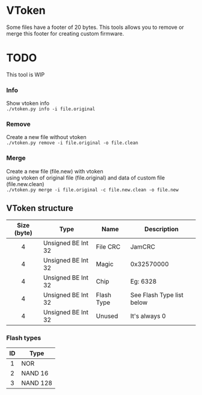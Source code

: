 # VToken
Some files have a footer of 20 bytes.
This tools allows you to remove or merge this footer for creating custom firmware.  

# TODO  
This tool is WIP  

### Info
Show vtoken info    
`./vtoken.py info -i file.original`  

### Remove  
Create a new file without vtoken  
`./vtoken.py remove -i file.original -o file.clean`  

### Merge
Create a new file (file.new) with vtoken  
using vtoken of original file (file.original) and data of custom file (file.new.clean)  
`./vtoken.py merge -i file.original -c file.new.clean -o file.new`  

## VToken structure  
| Size (byte)  | Type | Name | Description |
| :----------: | ---- | ---- | ------- |
| 4 | Unsigned BE Int 32 | File CRC | JamCRC |
| 4 | Unsigned BE Int 32 | Magic    | 0x32570000 |
| 4 | Unsigned BE Int 32 | Chip     | Eg: 6328 |
| 4 | Unsigned BE Int 32 | Flash Type | See Flash Type list below |
| 4 | Unsigned BE Int 32 | Unused | It's always 0 |

### Flash types  
|  ID  |   Type   |  
| :--: | -------- |  
|  1   | NOR      | 
|  2   | NAND  16 | 
|  3   | NAND 128 | 
